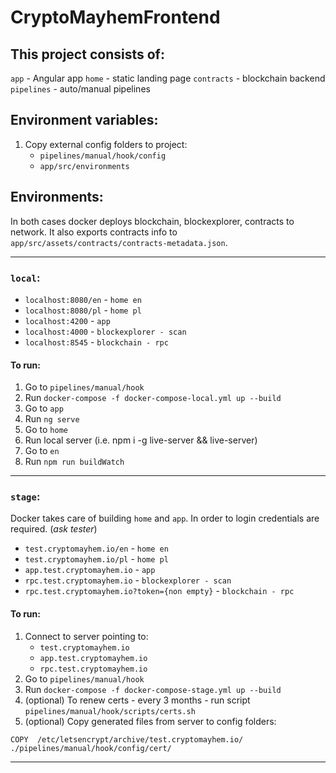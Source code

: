 # CryptoMayhemFrontend

## This project consists of:
`app` - Angular app
`home` - static landing page
`contracts` - blockchain backend
`pipelines` - auto/manual pipelines

## Environment variables:
1. Copy external config folders to project:
   - `pipelines/manual/hook/config`
   - `app/src/environments`

## Environments:
In both cases docker deploys blockchain, blockexplorer, contracts to network.
It also exports contracts info to `app/src/assets/contracts/contracts-metadata.json`.

------
### `local`:

- `localhost:8080/en` - `home en`
- `localhost:8080/pl` - `home pl`
- `localhost:4200`    - `app`
- `localhost:4000`    - `blockexplorer - scan`
- `localhost:8545`    - `blockchain - rpc`

#### To run:
   1. Go to `pipelines/manual/hook`
   2. Run `docker-compose -f docker-compose-local.yml up --build`
   3. Go to `app`
   4. Run `ng serve`
   5. Go to `home`
   6. Run local server (i.e. npm i -g live-server && live-server)
   7. Go to `en`
   8. Run `npm run buildWatch`

------
### `stage`:
Docker takes care of building `home` and `app`.
In order to login credentials are required. (*ask tester*)

- `test.cryptomayhem.io/en`                    - `home en`
- `test.cryptomayhem.io/pl`                    - `home pl`
- `app.test.cryptomayhem.io`                   - `app`
- `rpc.test.cryptomayhem.io`                   - `blockexplorer - scan`
- `rpc.test.cryptomayhem.io?token={non empty}` - `blockchain - rpc`

#### To run:
   1. Connect to server pointing to:
      - `test.cryptomayhem.io`
      - `app.test.cryptomayhem.io`
      - `rpc.test.cryptomayhem.io`
   2. Go to `pipelines/manual/hook`
   3. Run `docker-compose -f docker-compose-stage.yml up --build`
   4. (optional) To renew certs - every 3 months - run script `pipelines/manual/hook/scripts/certs.sh`
   5. (optional) Copy generated files from server to config folders:
   
```docker
COPY  /etc/letsencrypt/archive/test.cryptomayhem.io/  ./pipelines/manual/hook/config/cert/
```
------